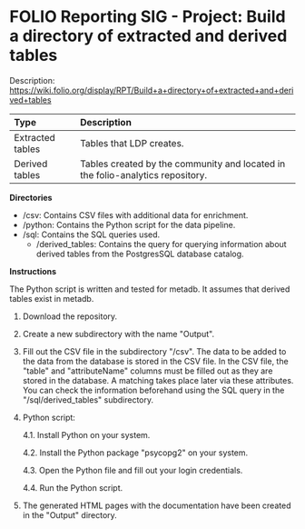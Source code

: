# FOLIO Reporting SIG - Project: Build a directory of extracted and derived tables

Description:
https://wiki.folio.org/display/RPT/Build+a+directory+of+extracted+and+derived+tables

| Type | Description |
|:-----|:------------|
| Extracted tables | Tables that LDP creates. |
| Derived tables | Tables created by the community and located in the folio-analytics repository. |

**Directories**
* /csv: Contains CSV files with additional data for enrichment.
* /python: Contains the Python script for the data pipeline.
* /sql: Contains the SQL queries used.
  *  /derived_tables: Contains the query for querying information about derived tables from the PostgresSQL database catalog.

**Instructions**

The Python script is written and tested for metadb. It assumes that derived tables exist in metadb.

1. Download the repository.
2. Create a new subdirectory with the name "Output".
3. Fill out the CSV file in the subdirectory "/csv". The data to be added to the data from the database is stored in the CSV file. In the CSV file, the "table" and "attributeName" columns must be filled out as they are stored in the database. A matching takes place later via these attributes. You can check the information beforehand using the SQL query in the "/sql/derived_tables" subdirectory.
4. Python script:
   
   4.1. Install Python on your system.
   
   4.2. Install the Python package "psycopg2" on your system.
   
   4.3. Open the Python file and fill out your login credentials.
   
   4.4. Run the Python script.

5. The generated HTML pages with the documentation have been created in the "Output" directory.
